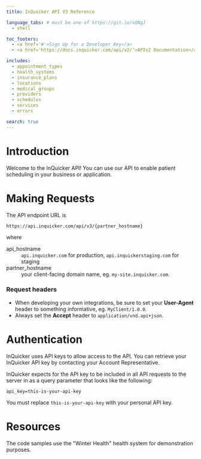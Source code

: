 ```yaml
---
title: InQuicker API V3 Reference

language_tabs: # must be one of https://git.io/vQNgJ
  - shell

toc_footers:
  - <a href='#'>Sign Up for a Developer Key</a>
  - <a href='https://docs.inquicker.com/api/v2/'>APIv2 Documentation</a>

includes:
  - appointment_types
  - health_systems
  - insurance_plans
  - locations
  - medical_groups
  - providers
  - schedules
  - services
  - errors

search: true
---
```


# Introduction

Welcome to the InQuicker API! You can use our API to enable patient scheduling in your business or application.

# Making Requests

The API endpoint URL is

`https://api.inquicker.com/api/v3/{partner_hostname}`

where

<dl>
  <dt>api_hostname</dt>
  <dd><code>api.inquicker.com</code> for production, <code>api.inquickerstaging.com</code> for staging</dd>

  <dt>partner_hostname</dt>
  <dd>your client-facing domain name, eg. <code>my-site.inquicker.com</code>.</dd>
</dl>

### Request headers

* When developing your own integrations, be sure to set your **User-Agent** header to something informative, eg. `MyClient/1.0.0`.
* Always set the **Accept** header to `application/vnd.api+json`.

# Authentication

InQuicker uses API keys to allow access to the API. You can retrieve your InQuicker API key by contacting your Account Representative.

InQuicker expects for the API key to be included in all API requests to the server in as a query parameter that looks like the following:

`api_key=this-is-your-api-key`

<aside class="notice">
You must replace <code>this-is-your-api-key</code> with your personal API key.
</aside>

# Resources

The code samples use the "Winter Health" health system for demonstration purposes.
